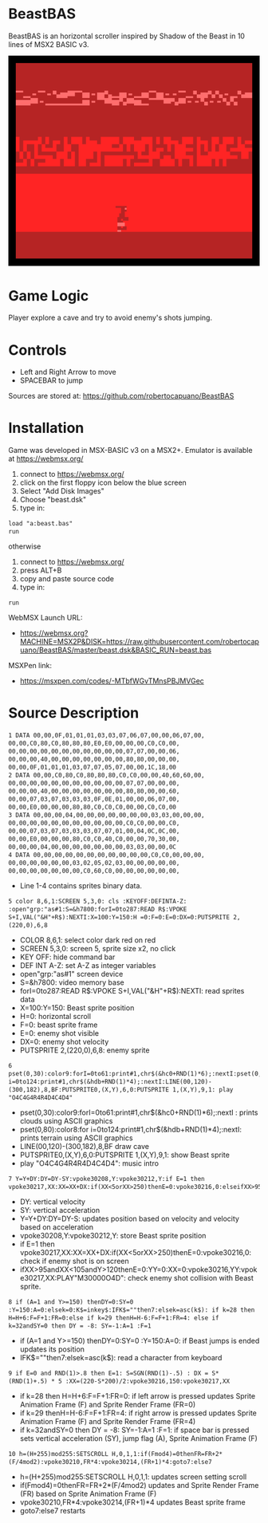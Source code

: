 # BeastBAS
BeastBAS is an horizontal scroller inspired by Shadow of the Beast in 10 lines of MSX2 BASIC v3.

![screenshot](screenshot.png)

# Game Logic
Player explore a cave and try to avoid enemy's shots jumping.

# Controls
- Left and Right Arrow to move
- SPACEBAR to jump

Sources are stored at: https://github.com/robertocapuano/BeastBAS

# Installation
Game was developed in MSX-BASIC v3 on a MSX2+. Emulator is available at https://webmsx.org/
1. connect to https://webmsx.org/
2. click on the first floppy icon below the blue screen
3. Select "Add Disk Images"
4. Choose "beast.dsk"
5. type in:
```
load "a:beast.bas"
run
```

otherwise
1. connect to https://webmsx.org/
2. press ALT+B
3. copy and paste source code
5. type in:
```
run
```

WebMSX Launch URL:
- https://webmsx.org?MACHINE=MSX2P&DISK=https://raw.githubusercontent.com/robertocapuano/BeastBAS/master/beast.dsk&BASIC_RUN=beast.bas

MSXPen link:
- https://msxpen.com/codes/-MTbfWGvTMnsPBJMVGec

# Source Description

```
1 DATA 00,00,0F,01,01,01,03,03,07,06,07,00,00,06,07,00, 00,00,C0,80,C0,80,80,80,E0,E0,00,00,00,C0,C0,00, 00,00,00,00,00,00,00,00,00,00,00,07,07,00,00,06, 00,00,00,40,00,00,00,00,00,00,00,80,80,00,00,00, 00,00,0F,01,01,01,03,07,07,05,07,00,00,1C,18,00
2 DATA 00,00,C0,80,C0,80,80,80,C0,C0,00,00,40,60,60,00, 00,00,00,00,00,00,00,00,00,00,00,07,07,00,00,00, 00,00,00,40,00,00,00,00,00,00,00,80,80,00,00,60, 00,00,07,03,07,03,03,03,0F,0E,01,00,00,06,07,00, 00,00,E0,00,00,00,80,80,C0,C0,C0,00,00,C0,C0,00
3 DATA 00,00,00,04,00,00,00,00,00,00,00,03,03,00,00,00, 00,00,00,00,00,00,00,00,00,00,00,C0,C0,00,00,C0, 00,00,07,03,07,03,03,03,07,07,01,00,04,0C,0C,00, 00,00,E0,00,00,00,80,C0,C0,40,C0,00,00,70,30,00, 00,00,00,04,00,00,00,00,00,00,00,03,03,00,00,0C
4 DATA 00,00,00,00,00,00,00,00,00,00,00,C0,C0,00,00,00, 00,00,00,00,00,00,03,02,05,02,03,00,00,00,00,00, 00,00,00,00,00,00,00,C0,60,C0,00,00,00,00,00,00, 
```
- Line 1-4 contains sprites binary data.

```
5 color 8,6,1:SCREEN 5,3,0: cls :KEYOFF:DEFINTA-Z: :open"grp:"as#1:S=&h7800:forI=0to287:READ R$:VPOKE S+I,VAL("&H"+R$):NEXTI:X=100:Y=150:H =0:F=0:E=0:DX=0:PUTSPRITE 2,(220,0),6,8
```
- COLOR 8,6,1: select color dark red on red
- SCREEN 5,3,0: screen 5, sprite size x2, no click
- KEY OFF: hide command bar
- DEF INT A-Z: set A-Z as integer variables
- open"grp:"as#1" screen device
- S=&h7800: video memory base
- forI=0to287:READ R$:VPOKE S+I,VAL("&H"+R$):NEXTI: read sprites data
- X=100:Y=150: Beast sprite position
- H=0: horizontal scroll
- F=0: beast sprite frame
- E=0: enemy shot visible
- DX=0: enemy shot velocity
- PUTSPRITE 2,(220,0),6,8: enemy sprite


```
6 pset(0,30):color9:forI=0to61:print#1,chr$(&hc0+RND(1)*6);:nextI:pset(0,80):color8:for i=0to124:print#1,chr$(&hdb+RND(1)*4);:nextI:LINE(00,120)-(300,182),8,BF:PUTSPRITE0,(X,Y),6,0:PUTSPRITE 1,(X,Y),9,1: play "O4C4G4R4R4D4C4D4"
```
- pset(0,30):color9:forI=0to61:print#1,chr$(&hc0+RND(1)*6);:nextI : prints clouds using ASCII graphics
- pset(0,80):color8:for i=0to124:print#1,chr$(&hdb+RND(1)*4);:nextI: prints terrain using ASCII graphics
- LINE(00,120)-(300,182),8,BF draw cave
- PUTSPRITE0,(X,Y),6,0:PUTSPRITE 1,(X,Y),9,1: show Beast sprite
- play "O4C4G4R4R4D4C4D4": music intro

```
7 Y=Y+DY:DY=DY-SY:vpoke30208,Y:vpoke30212,Y:if E=1 then vpoke30217,XX:XX=XX+DX:if(XX<5orXX>250)thenE=0:vpoke30216,0:elseifXX>95andXX<105andY>120thenE=0:YY=0:XX=0:vpoke30216,YY:vpoke30217,XX:PLAY"M30000O4D"
```
- DY: vertical velocity
- SY: vertical acceleration
- Y=Y+DY:DY=DY-S: updates position based on velocity and velocity based on acceleration
- vpoke30208,Y:vpoke30212,Y: store Beast sprite position
- if E=1 then vpoke30217,XX:XX=XX+DX:if(XX<5orXX>250)thenE=0:vpoke30216,0: check if enemy shot is on screen
- ifXX>95andXX<105andY>120thenE=0:YY=0:XX=0:vpoke30216,YY:vpoke30217,XX:PLAY"M30000O4D": check enemy shot collision with Beast sprite.


```
8 if (A=1 and Y>=150) thenDY=0:SY=0 :Y=150:A=0:elsek=0:K$=inkey$:IFK$=""then7:elsek=asc(k$): if k=28 then H=H+6:F=F+1:FR=0:else if k=29 thenH=H-6:F=F+1:FR=4: else if k=32andSY=0 then DY = -8: SY=-1:A=1 :F=1
```
- if (A=1 and Y>=150) thenDY=0:SY=0 :Y=150:A=0: if Beast jumps is ended updates its position
- IFK$=""then7:elsek=asc(k$):  read a character from keyboard
```
9 if E=0 and RND(1)>.8 then E=1: S=SGN(RND(1)-.5) : DX = S* (RND(1)+.5) * 5 :XX=(220-S*200)/2:vpoke30216,150:vpoke30217,XX
```
- if k=28 then H=H+6:F=F+1:FR=0: if left arrow is pressed updates Sprite Animation Frame (F) and Sprite Render Frame (FR=0)
- if k=29 thenH=H-6:F=F+1:FR=4: if right arrow is pressed updates Sprite Animation Frame (F) and Sprite Render Frame (FR=4)
- if k=32andSY=0 then DY = -8: SY=-1:A=1 :F=1: if space bar is pressed sets vertical acceleration (SY), jump flag (A), Sprite Animation Frame (F)


```
10 h=(H+255)mod255:SETSCROLL H,0,1,1:if(Fmod4)=0thenFR=FR+2*(F/4mod2):vpoke30210,FR*4:vpoke30214,(FR+1)*4:goto7:else7
```
- h=(H+255)mod255:SETSCROLL H,0,1,1: updates screen setting scroll
- if(Fmod4)=0thenFR=FR+2*(F/4mod2) updates and Sprite Render Frame (FR) based on Sprite Animation Frame (F) 
- vpoke30210,FR*4:vpoke30214,(FR+1)*4 updates Beast sprite frame
- goto7:else7 restarts

